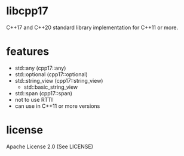 # libcpp17
C++17 and C++20 standard library implementation for C++11 or more.

# features
+ std::any (cpp17::any)
+ std::optional (cpp17::optional)
+ std::string_view (cpp17::string_view)
  + std::basic_string_view
+ std::span (cpp17::span)
+ not to use RTTI
+ can use in C++11 or more versions

# license
Apache License 2.0 (See LICENSE)

